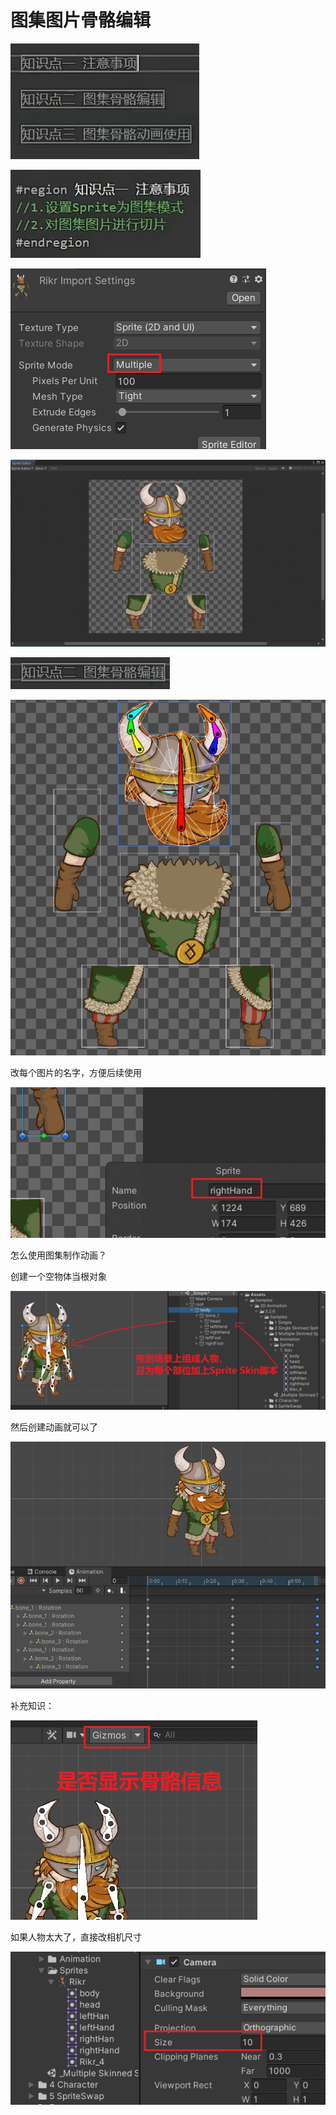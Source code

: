 # 图集图片骨骼编辑

![bbbe2fbe7e9e951667f8792eccb96d21.png](image/bbbe2fbe7e9e951667f8792eccb96d21.png)

![3c9696365888670d17793adf24f71b12.png](image/3c9696365888670d17793adf24f71b12.png)

![df0724ef74daecf21832fd3f1d4902aa.png](image/df0724ef74daecf21832fd3f1d4902aa.png)

![bb50f31e84f3bd8da7c453261d3584e4.png](image/bb50f31e84f3bd8da7c453261d3584e4.png)

![1c46cdc9a15f4b931ac797ef82f6fb20.png](image/1c46cdc9a15f4b931ac797ef82f6fb20.png)

![eda6d839027420bcec37bf8b498abda5.png](image/eda6d839027420bcec37bf8b498abda5.png)

改每个图片的名字，方便后续使用

![e92ba9091170dc073502f156ae3f703c.png](image/e92ba9091170dc073502f156ae3f703c.png)

怎么使用图集制作动画？

创建一个空物体当根对象

![08f5116ab5fb0981302a021421f4aae1.png](image/08f5116ab5fb0981302a021421f4aae1.png)

然后创建动画就可以了

![52cafc6a3e6b7ca29766b04b38f66dbb.png](image/52cafc6a3e6b7ca29766b04b38f66dbb.png)

补充知识：

![af928324e4ced9a1ec620642dcd9bddb.png](image/af928324e4ced9a1ec620642dcd9bddb.png)

如果人物太大了，直接改相机尺寸

![55ce4ef08e0aba12a8f798b827477ef2.png](image/55ce4ef08e0aba12a8f798b827477ef2.png)
